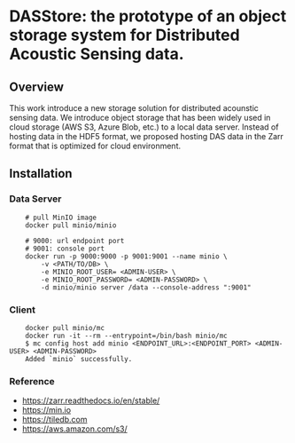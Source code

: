 # DASStore: the prototype of an object storage system for Distributed Acoustic Sensing data.
## Overview
This work introduce a new storage solution for distributed acounstic sensing data. We introduce object storage that has been widely used in cloud storage (AWS S3, Azure Blob, etc.) to a local data server. Instead of hosting data in the HDF5 format, we proposed hosting DAS data in the Zarr format that is optimized for cloud environment. 

## Installation
### Data Server
```
    # pull MinIO image
    docker pull minio/minio

    # 9000: url endpoint port
    # 9001: console port
    docker run -p 9000:9000 -p 9001:9001 --name minio \                             
        -v <PATH/TO/DB> \
        -e MINIO_ROOT_USER= <ADMIN-USER> \
        -e MINIO_ROOT_PASSWORD= <ADMIN-PASSWORD> \
        -d minio/minio server /data --console-address ":9001"
```

### Client
```
    docker pull minio/mc
    docker run -it --rm --entrypoint=/bin/bash minio/mc
    $ mc config host add minio <ENDPOINT_URL>:<ENDPOINT_PORT> <ADMIN-USER> <ADMIN-PASSWORD> 
    Added `minio` successfully.
```

### Reference
* https://zarr.readthedocs.io/en/stable/
* https://min.io
* https://tiledb.com
* https://aws.amazon.com/s3/